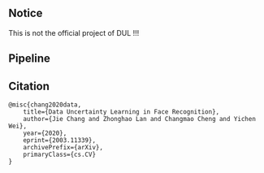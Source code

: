 ## Notice
This is not the official project of DUL !!!

## Pipeline

## Citation
```
@misc{chang2020data,
    title={Data Uncertainty Learning in Face Recognition},
    author={Jie Chang and Zhonghao Lan and Changmao Cheng and Yichen Wei},
    year={2020},
    eprint={2003.11339},
    archivePrefix={arXiv},
    primaryClass={cs.CV}
}
```
